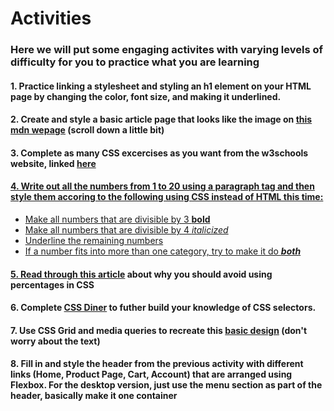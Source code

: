 <h1>Activities</h1>
<h3>Here we will put some engaging activites with varying levels of difficulty for you to practice what you are learning</h3>
  <h4>1. Practice linking a stylesheet and styling an h1 element on your HTML page by changing the color, font size, and making it underlined.</h4>
  <h4>2. Create and style a basic article page that looks like the image on <a href="https://developer.mozilla.org/en-US/docs/Learn/HTML/Introduction_to_HTML/Document_and_website_structure"> this mdn wepage</a> (scroll down a little bit)</h4>
  <h4>3. Complete as many CSS excercises as you want from the w3schools website, linked <a href="https://www.w3schools.com/css/exercise.asp?filename=exercise_selectors1">here</h4>
  <h4>4. Write out all the numbers from 1 to 20 using a paragraph tag and then style them accoring to the following using CSS instead of HTML this time:</h4>
  <ul>
    <li>Make all numbers that are divisible by 3 <strong>bold</strong></li>
    <li>Make all numbers that are divisible by 4 <em>italicized</em></li>
    <li><ins>Underline</ins> the remaining numbers</li>
    <li>If a number fits into more than one category, try to make it do <em><strong>both</strong></em></li>
  </ul>
  <h4>5. Read through <a href="https://codyloyd.com/2021/percentages/">this article</a> about why you should avoid using percentages in CSS</h4>
  <h4>6. Complete <a href="https://flukeout.github.io/">CSS Diner</a> to futher build your knowledge of CSS selectors.</h4>
  <h4>7. Use CSS Grid and media queries to recreate this <a href="https://user-images.githubusercontent.com/110360785/220495170-505a9eaf-5328-4790-a26a-539724d605b1.png">basic design</a> (don't worry about the text)</h4>
  <h4>8. Fill in and style the header from the previous activity with different links (Home, Product Page, Cart, Account) that are arranged using Flexbox. For the desktop version, just use the menu section as part of the header, basically make it one container</h4>
